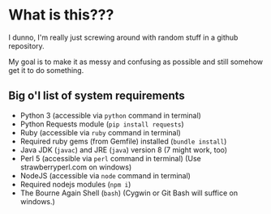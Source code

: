 # What is this???
I dunno, I'm really just screwing around with random stuff in a github
repository.

My goal is to make it as messy and confusing as possible and still somehow get
it to do something.

## Big o'l list of system requirements

 * Python 3 (accessible via `python` command in terminal)
 * Python Requests module (`pip install requests`)
 * Ruby (accessible via `ruby` command in terminal)
 * Required ruby gems (from Gemfile) installed (`bundle install`)
 * Java JDK (`javac`) and JRE (`java`) version 8 (7 might work, too)
 * Perl 5 (accessible via `perl` command in terminal) (Use strawberryperl.com on windows)
 * NodeJS (accessible via `node` command in terminal)
 * Required nodejs modules (`npm i`)
 * The Bourne Again Shell (`bash`) (Cygwin or Git Bash will suffice on windows.)
